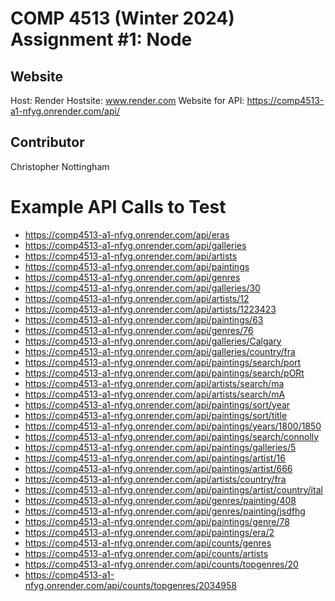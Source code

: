  # COMP 4513 (Winter 2024) Assignment #1: Node

## Website
Host: Render
Hostsite: www.render.com
Website for API: https://comp4513-a1-nfyg.onrender.com/api/


## Contributor 
Christopher Nottingham 


# Example API Calls to Test
- https://comp4513-a1-nfyg.onrender.com/api/eras 
- https://comp4513-a1-nfyg.onrender.com/api/galleries 
- https://comp4513-a1-nfyg.onrender.com/api/artists
- https://comp4513-a1-nfyg.onrender.com/api/paintings
- https://comp4513-a1-nfyg.onrender.com/api/genres 
- https://comp4513-a1-nfyg.onrender.com/api/galleries/30
- https://comp4513-a1-nfyg.onrender.com/api/artists/12
- https://comp4513-a1-nfyg.onrender.com/api/artists/1223423
- https://comp4513-a1-nfyg.onrender.com/api/paintings/63
- https://comp4513-a1-nfyg.onrender.com/api/genres/76
- https://comp4513-a1-nfyg.onrender.com/api/galleries/Calgary
- https://comp4513-a1-nfyg.onrender.com/api/galleries/country/fra
- https://comp4513-a1-nfyg.onrender.com/api/paintings/search/port
- https://comp4513-a1-nfyg.onrender.com/api/paintings/search/pORt
- https://comp4513-a1-nfyg.onrender.com/api/artists/search/ma
- https://comp4513-a1-nfyg.onrender.com/api/artists/search/mA
- https://comp4513-a1-nfyg.onrender.com/api/paintings/sort/year
- https://comp4513-a1-nfyg.onrender.com/api/paintings/sort/title   
- https://comp4513-a1-nfyg.onrender.com/api/paintings/years/1800/1850
- https://comp4513-a1-nfyg.onrender.com/api/paintings/search/connolly
- https://comp4513-a1-nfyg.onrender.com/api/paintings/galleries/5
- https://comp4513-a1-nfyg.onrender.com/api/paintings/artist/16
- https://comp4513-a1-nfyg.onrender.com/api/paintings/artist/666
- https://comp4513-a1-nfyg.onrender.com/api/artists/country/fra
- https://comp4513-a1-nfyg.onrender.com/api/paintings/artist/country/ital
- https://comp4513-a1-nfyg.onrender.com/api/genres/painting/408
- https://comp4513-a1-nfyg.onrender.com/api/genres/painting/jsdfhg
- https://comp4513-a1-nfyg.onrender.com/api/paintings/genre/78
- https://comp4513-a1-nfyg.onrender.com/api/paintings/era/2
- https://comp4513-a1-nfyg.onrender.com/api/counts/genres
- https://comp4513-a1-nfyg.onrender.com/api/counts/artists
- https://comp4513-a1-nfyg.onrender.com/api/counts/topgenres/20
- https://comp4513-a1-nfyg.onrender.com/api/counts/topgenres/2034958

